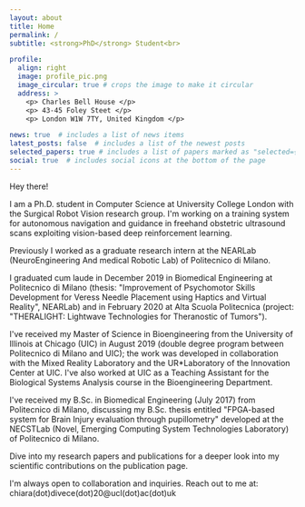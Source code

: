 ```yaml
---
layout: about
title: Home
permalink: /
subtitle: <strong>PhD</strong> Student<br>

profile:
  align: right
  image: profile_pic.png
  image_circular: true # crops the image to make it circular
  address: >
    <p> Charles Bell House </p>
    <p> 43-45 Foley Steet </p>
    <p> London W1W 7TY, United Kingdom </p>

news: true  # includes a list of news items
latest_posts: false  # includes a list of the newest posts
selected_papers: true # includes a list of papers marked as "selected={true}"
social: true  # includes social icons at the bottom of the page
---
```

Hey there!

I am a Ph.D. student in Computer Science at University College London with the Surgical Robot Vision research group. I\'m working on a training system for autonomous navigation and guidance in freehand obstetric ultrasound scans exploiting vision-based deep reinforcement learning.

Previously I worked as a graduate research intern at the NEARLab (NeuroEngineering And medical Robotic Lab) of Politecnico di Milano.

I graduated cum laude in December 2019 in Biomedical Engineering at Politecnico di Milano (thesis: \"Improvement of Psychomotor Skills Development for Veress Needle Placement using Haptics and Virtual Reality\", NEARLab) and in February 2020 at Alta Scuola Politecnica (project: \"THERALIGHT: Lightwave Technologies for Theranostic of Tumors\").

I\'ve received my Master of Science in Bioengineering from the University of Illinois at Chicago (UIC) in August 2019 (double degree program between Politecnico di Milano and UIC); the work was developed in collaboration with the Mixed Reality Laboratory and the UR*Laboratory of the Innovation Center at UIC. I\'ve also worked at UIC as a Teaching Assistant for the Biological Systems Analysis course in the Bioengineering Department.

I\'ve received my B.Sc. in Biomedical Engineering (July 2017) from Politecnico di Milano, discussing my B.Sc. thesis entitled \"FPGA-based system for Brain Injury evaluation through pupillometry\" developed at the NECSTLab (Novel, Emerging Computing System Technologies Laboratory) of Politecnico di Milano.

Dive into my research papers and publications for a deeper look into my scientific contributions on the publication page.

I\'m always open to collaboration and inquiries. Reach out to me at: chiara(dot)divece(dot)20@ucl(dot)ac(dot)uk
